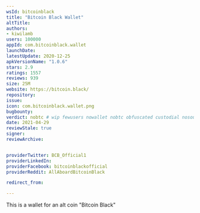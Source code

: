 ```yaml
---
wsId: bitcoinblack
title: "Bitcoin Black Wallet"
altTitle: 
authors:
- kiwilamb
users: 100000
appId: com.bitcoinblack.wallet
launchDate: 
latestUpdate: 2020-12-25
apkVersionName: "1.0.6"
stars: 2.9
ratings: 1557
reviews: 939
size: 25M
website: https://bitcoin.black/
repository: 
issue: 
icon: com.bitcoinblack.wallet.png
bugbounty: 
verdict: nobtc # wip fewusers nowallet nobtc obfuscated custodial nosource nonverifiable reproducible bounty defunct
date: 2021-04-29
reviewStale: true
signer: 
reviewArchive:


providerTwitter: BCB_Official1
providerLinkedIn: 
providerFacebook: bitcoinblackofficial
providerReddit: AllAboardBitcoinBlack

redirect_from:

---
```



This is a wallet for an alt coin "Bitcoin Black"
